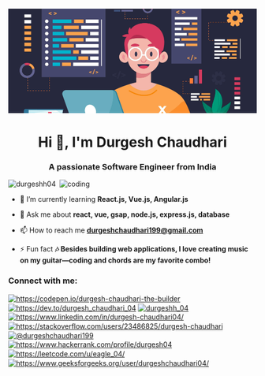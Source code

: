![logo](https://github.com/durgeshh04/durgeshh04/blob/main/banner.PNG)
<h1 align="center">Hi 👋, I'm Durgesh Chaudhari</h1>
<h3 align="center">A passionate Software Engineer from India</h3>

<img align="right" alt="coding" width="400" src="https://user-images.githubusercontent.com/55389276/140866485-8fb1c876-9a8f-4d6a-98dc-08c4981eaf70.gif">

<p align="left"> <img src="https://komarev.com/ghpvc/?username=durgeshh04&label=Profile%20views&color=0e75b6&style=flat" alt="durgeshh04" /> </p>

- 🌱 I’m currently learning **React.js, Vue.js, Angular.js**

- 💬 Ask me about **react, vue, gsap, node.js, express.js, database**

- 📫 How to reach me **durgeshchaudhari199@gmail.com**

- ⚡ Fun fact **🎶 Besides building web applications, I love creating music on my guitar—coding and chords are my favorite combo!**

<h3 align="left">Connect with me:</h3>
<p align="left">
<a href="https://codepen.io/https://codepen.io/durgesh-chaudhari-the-builder" target="blank"><img align="center" src="https://raw.githubusercontent.com/rahuldkjain/github-profile-readme-generator/master/src/images/icons/Social/codepen.svg" alt="https://codepen.io/durgesh-chaudhari-the-builder" height="30" width="40" /></a>
<a href="https://dev.to/https://dev.to/durgesh_chaudhari_04" target="blank"><img align="center" src="https://raw.githubusercontent.com/rahuldkjain/github-profile-readme-generator/master/src/images/icons/Social/devto.svg" alt="https://dev.to/durgesh_chaudhari_04" height="30" width="40" /></a>
<a href="https://twitter.com/durgeshh_04" target="blank"><img align="center" src="https://raw.githubusercontent.com/rahuldkjain/github-profile-readme-generator/master/src/images/icons/Social/twitter.svg" alt="durgeshh_04" height="30" width="40" /></a>
<a href="https://linkedin.com/in/https://www.linkedin.com/in/durgesh-chaudhari04/" target="blank"><img align="center" src="https://raw.githubusercontent.com/rahuldkjain/github-profile-readme-generator/master/src/images/icons/Social/linked-in-alt.svg" alt="https://www.linkedin.com/in/durgesh-chaudhari04/" height="30" width="40" /></a>
<a href="https://stackoverflow.com/users/https://stackoverflow.com/users/23486825/durgesh-chaudhari" target="blank"><img align="center" src="https://raw.githubusercontent.com/rahuldkjain/github-profile-readme-generator/master/src/images/icons/Social/stack-overflow.svg" alt="https://stackoverflow.com/users/23486825/durgesh-chaudhari" height="30" width="40" /></a>
<a href="https://medium.com/@durgeshchaudhari199" target="blank"><img align="center" src="https://raw.githubusercontent.com/rahuldkjain/github-profile-readme-generator/master/src/images/icons/Social/medium.svg" alt="@durgeshchaudhari199" height="30" width="40" /></a>
<a href="https://www.hackerrank.com/https://www.hackerrank.com/profile/durgesh04" target="blank"><img align="center" src="https://raw.githubusercontent.com/rahuldkjain/github-profile-readme-generator/master/src/images/icons/Social/hackerrank.svg" alt="https://www.hackerrank.com/profile/durgesh04" height="30" width="40" /></a>
<a href="https://www.leetcode.com/https://leetcode.com/u/eagle_04/" target="blank"><img align="center" src="https://raw.githubusercontent.com/rahuldkjain/github-profile-readme-generator/master/src/images/icons/Social/leet-code.svg" alt="https://leetcode.com/u/eagle_04/" height="30" width="40" /></a>
<a href="https://auth.geeksforgeeks.org/user/https://www.geeksforgeeks.org/user/durgeshchaudhari04/" target="blank"><img align="center" src="https://raw.githubusercontent.com/rahuldkjain/github-profile-readme-generator/master/src/images/icons/Social/geeks-for-geeks.svg" alt="https://www.geeksforgeeks.org/user/durgeshchaudhari04/" height="30" width="40" /></a>
</p>
